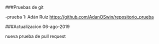 ###Pruebas de git

-prueba 1: Adàn Ruiz https://github.com/AdanOSwin/repositorio_prueba

###Actualizacion 06-ago-2019

nueva prueba de pull request
